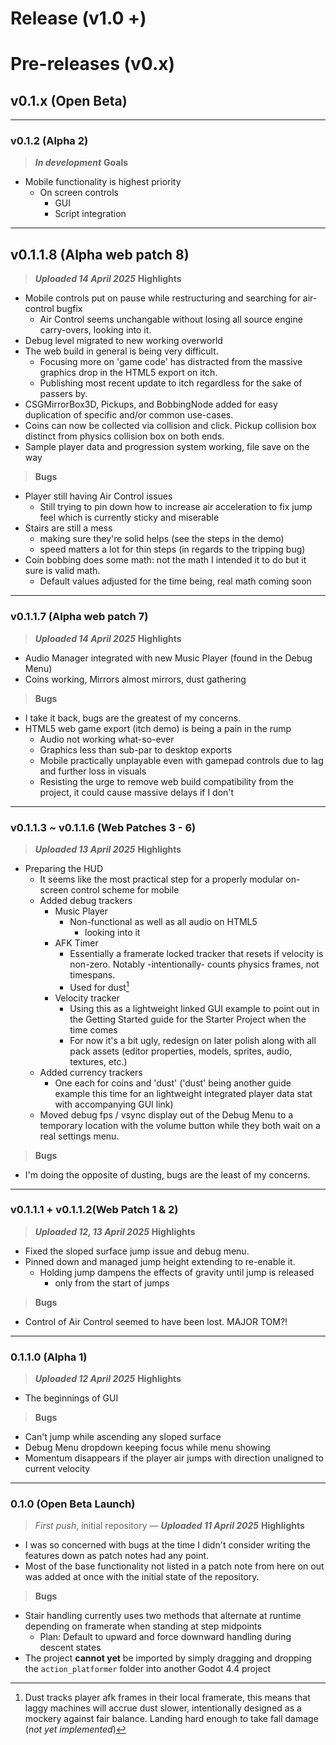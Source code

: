 # Release (v1.0 +)

# Pre-releases (v0.x)

## v0.1.x (Open Beta)

---

### v0.1.2 (Alpha 2)
> ***In development***
> **Goals**
- Mobile functionality is highest priority
	- On screen controls
		- GUI
		- Script integration

---

## v0.1.1.8 (Alpha web patch 8)
> ***Uploaded 14 April 2025***
> **Highlights**
- Mobile controls put on pause while restructuring and searching for air-control bugfix
	- Air Control seems unchangable without losing all source engine carry-overs, looking into it.
- Debug level migrated to new working overworld
- The web build in general is being very difficult.
	- Focusing more on 'game code' has distracted from the massive graphics drop in the HTML5 export on itch.
	- Publishing most recent update to itch regardless for the sake of passers by.
- CSGMirrorBox3D, Pickups, and BobbingNode added for easy duplication of specific and/or common use-cases.
- Coins can now be collected via collision and click.  Pickup collision box distinct from physics collision box on both ends.
- Sample player data and progression system working, file save on the way
> **Bugs**
- Player still having Air Control issues
	- Still trying to pin down how to increase air acceleration to fix jump feel which is currently sticky and miserable
- Stairs are still a mess
	- making sure they're solid helps (see the steps in the demo)
	- speed matters a lot for thin steps (in regards to the tripping bug)
- Coin bobbing does some math: not the math I intended it to do but it sure is valid math.
	- Default values adjusted for the time being, real math coming soon

---

### v0.1.1.7 (Alpha web patch 7)
> ***Uploaded 14 April 2025***
> **Highlights**
- Audio Manager integrated with new Music Player (found in the Debug Menu)
- Coins working, Mirrors almost mirrors, dust gathering
> **Bugs**
- I take it back, bugs are the greatest of my concerns.
- HTML5 web game export (itch demo) is being a pain in the rump
	- Audio not working what-so-ever
	- Graphics less than sub-par to desktop exports
	- Mobile practically unplayable even with gamepad controls due to lag and further loss in visuals
	- Resisting the urge to remove web build compatibility from the project, it could cause massive delays if I don't

---

### v0.1.1.3 ~ v0.1.1.6 (Web Patches 3 - 6)
> ***Uploaded 13 April 2025***
> **Highlights**
- Preparing the HUD
	- It seems like the most practical step for a properly modular on-screen control scheme for mobile
	- Added debug trackers
		- Music Player
			- Non-functional as well as all audio on HTML5
				- looking into it
		- AFK Timer
			- Essentially a framerate locked tracker that resets if velocity is non-zero.  Notably -intentionally- counts physics frames, not timespans.
			- Used for dust[^dust]
		- Velocity tracker
			- Using this as a lightweight linked GUI example to point out in the Getting Started guide for the Starter Project when the time comes
			- For now it's a bit ugly, redesign on later polish along with all pack assets (editor properties, models, sprites, audio, textures, etc.)
	- Added currency trackers
		- One each for coins and 'dust' ('dust' being another guide example this time for an lightweight integrated player data stat with accompanying GUI link)
	- Moved debug fps / vsync display out of the Debug Menu to a temporary location with the volume button while they both wait on a real settings menu.
> **Bugs**
- I'm doing the opposite of dusting, bugs are the least of my concerns.
[^dust]: Dust tracks player afk frames in their local framerate, this means that laggy machines will accrue dust slower, intentionally designed as a mockery against fair balance.  Landing hard enough to take fall damage (*not yet implemented*)


---

### v0.1.1.1 + v0.1.1.2(Web Patch 1 & 2)
> ***Uploaded 12, 13 April 2025***
> **Highlights**
- Fixed the sloped surface jump issue and debug menu.
- Pinned down and managed jump height extending to re-enable it.
	- Holding jump dampens the effects of gravity until jump is released
		- only from the start of jumps
> **Bugs**
- Control of Air Control seemed to have been lost.  MAJOR TOM?!
---

### 0.1.1.0 (Alpha 1)
> ***Uploaded 12 April 2025***
> **Highlights**
- The beginnings of GUI
> **Bugs**
- Can't jump while ascending any sloped surface
- Debug Menu dropdown keeping focus while menu showing
- Momentum disappears if the player air jumps with direction unaligned to current velocity

---

### 0.1.0 (Open Beta Launch)
> *First push*, initial repository — ***Uploaded 11 April 2025***
> **Highlights**
- I was so concerned with bugs at the time I didn't consider writing the features down as patch notes had any point.
- Most of the base functionality not listed in a patch note from here on out was added at once with the initial state of the repository.
> **Bugs**
- Stair handling currently uses two methods that alternate at runtime depending on framerate when standing at step midpoints  
	- Plan: Default to upward and force downward handling during descent states
- The project **cannot yet** be imported by simply dragging and dropping the `action_platformer` folder into another Godot 4.4 project